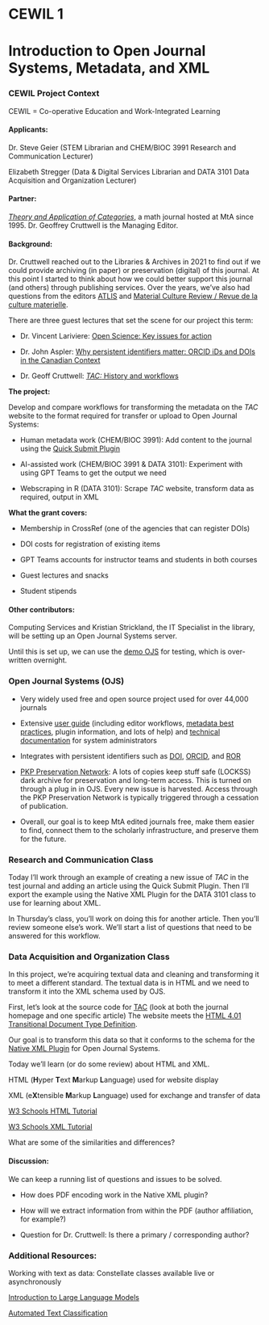 CEWIL 1
================

# Introduction to Open Journal Systems, Metadata, and XML

### CEWIL Project Context

CEWIL = Co-operative Education and Work-Integrated Learning

#### Applicants:

Dr. Steve Geier (STEM Librarian and CHEM/BIOC 3991 Research and
Communication Lecturer)

Elizabeth Stregger (Data & Digital Services Librarian and DATA 3101 Data
Acquisition and Organization Lecturer)

#### Partner:

[*Theory and Application of Categories*](http://www.tac.mta.ca/tac/), a
math journal hosted at MtA since 1995. Dr. Geoffrey Cruttwell is the
Managing Editor.

#### Background:

Dr. Cruttwell reached out to the Libraries & Archives in 2021 to find
out if we could provide archiving (in paper) or preservation (digital)
of this journal. At this point I started to think about how we could
better support this journal (and others) through publishing services.
Over the years, we’ve also had questions from the editors
[ATLIS](https://atlis.wordpress.com/archives/) and [Material Culture
Review / Revue de la culture
materielle](https://journals.lib.unb.ca/index.php/MCR/index).

There are three guest lectures that set the scene for our project this
term:

- Dr. Vincent Lariviere: [Open Science: Key issues for
  action](https://mountallison-my.sharepoint.com/:v:/r/personal/sgeier_mta_ca/Documents/Recordings/Guest%20Talk%20at%20Mount%20Allison%20University-20241022_180017-Meeting%20Recording.mp4?csf=1&web=1&e=kfAlmY&nav=eyJyZWZlcnJhbEluZm8iOnsicmVmZXJyYWxBcHAiOiJTdHJlYW1XZWJBcHAiLCJyZWZlcnJhbFZpZXciOiJTaGFyZURpYWxvZy1MaW5rIiwicmVmZXJyYWxBcHBQbGF0Zm9ybSI6IldlYiIsInJlZmVycmFsTW9kZSI6InZpZXcifX0%3D)

- Dr. John Aspler: [Why persistent identifiers matter: ORCID iDs and
  DOIs in the Canadian
  Context](https://mountallison-my.sharepoint.com/:v:/g/personal/sgeier_mta_ca/ESsKDXlD5BBAp9sa5qtOtpwBnwefo_eJUEiakDGGe7C7Xw?e=rf4sNe&nav=eyJyZWZlcnJhbEluZm8iOnsicmVmZXJyYWxBcHAiOiJTdHJlYW1XZWJBcHAiLCJyZWZlcnJhbFZpZXciOiJTaGFyZURpYWxvZy1MaW5rIiwicmVmZXJyYWxBcHBQbGF0Zm9ybSI6IldlYiIsInJlZmVycmFsTW9kZSI6InZpZXcifX0%3D)

- Dr. Geoff Cruttwell: [*TAC:* History and
  workflows](https://mountallison-my.sharepoint.com/:v:/r/personal/sgeier_mta_ca/Documents/Recordings/Research%20and%20Communication%20Class-20241024_113254-Meeting%20Recording.mp4?csf=1&web=1&e=0tga0C&nav=eyJyZWZlcnJhbEluZm8iOnsicmVmZXJyYWxBcHAiOiJTdHJlYW1XZWJBcHAiLCJyZWZlcnJhbFZpZXciOiJTaGFyZURpYWxvZy1MaW5rIiwicmVmZXJyYWxBcHBQbGF0Zm9ybSI6IldlYiIsInJlZmVycmFsTW9kZSI6InZpZXcifX0%3D)

**The project:**

Develop and compare workflows for transforming the metadata on the *TAC*
website to the format required for transfer or upload to Open Journal
Systems:

- Human metadata work (CHEM/BIOC 3991): Add content to the journal using
  the [Quick Submit Plugin](https://docs.pkp.sfu.ca/quicksubmit/en/)

- AI-assisted work (CHEM/BIOC 3991 & DATA 3101): Experiment with using
  GPT Teams to get the output we need

- Webscraping in R (DATA 3101): Scrape *TAC* website, transform data as
  required, output in XML

**What the grant covers:**

- Membership in CrossRef (one of the agencies that can register DOIs)

- DOI costs for registration of existing items

- GPT Teams accounts for instructor teams and students in both courses

- Guest lectures and snacks

- Student stipends

#### Other contributors:

Computing Services and Kristian Strickland, the IT Specialist in the
library, will be setting up an Open Journal Systems server.

Until this is set up, we can use the [demo
OJS](https://pkp.sfu.ca/software/ojs/demo/) for testing, which is
over-written overnight.

### Open Journal Systems (OJS)

- Very widely used free and open source project used for over 44,000
  journals

- Extensive [user guide](https://docs.pkp.sfu.ca/) (including editor
  workflows, [metadata best
  practices](https://docs.pkp.sfu.ca/metadata-practices/en/), plugin
  information, and lots of help) and [technical
  documentation](https://docs.pkp.sfu.ca/dev/) for system administrators

- Integrates with persistent identifiers such as
  [DOI](https://www.doi.org/), [ORCID](https://orcid.org/), and
  [ROR](https://ror.org/)

- [PKP Preservation Network](https://pkp.sfu.ca/pkp-pn/): A lots of
  copies keep stuff safe (LOCKSS) dark archive for preservation and
  long-term access. This is turned on through a plug in in OJS. Every
  new issue is harvested. Access through the PKP Preservation Network is
  typically triggered through a cessation of publication.

- Overall, our goal is to keep MtA edited journals free, make them
  easier to find, connect them to the scholarly infrastructure, and
  preserve them for the future.

### Research and Communication Class

Today I’ll work through an example of creating a new issue of *TAC* in
the test journal and adding an article using the Quick Submit Plugin.
Then I’ll export the example using the Native XML Plugin for the DATA
3101 class to use for learning about XML.

In Thursday’s class, you’ll work on doing this for another article. Then
you’ll review someone else’s work. We’ll start a list of questions that
need to be answered for this workflow.

### Data Acquisition and Organization Class

In this project, we’re acquiring textual data and cleaning and
transforming it to meet a different standard. The textual data is in
HTML and we need to transform it into the XML schema used by OJS.

First, let’s look at the source code for
[TAC](http://www.tac.mta.ca/tac/) (look at both the journal homepage and
one specific article) The website meets the [HTML 4.01 Transitional
Document Type
Definition](https://www.w3.org/TR/html4/sgml/loosedtd.html).

Our goal is to transform this data so that it conforms to the schema for
the [Native XML
Plugin](https://docs.pkp.sfu.ca/admin-guide/en/data-import-and-export#create-a-native-xml-file-for-import)
for Open Journal Systems.

Today we’ll learn (or do some review) about HTML and XML.

HTML (**H**yper **T**ext **M**arkup **L**anguage) used for website
display

XML (e**X**tensible **M**arkup **L**anguage) used for exchange and
transfer of data

[W3 Schools HTML Tutorial](https://www.w3schools.com/html/default.asp)

[W3 Schools XML Tutorial](https://www.w3schools.com/xml/default.asp)

What are some of the similarities and differences?

#### Discussion:

We can keep a running list of questions and issues to be solved.

- How does PDF encoding work in the Native XML plugin?

- How will we extract information from within the PDF (author
  affiliation, for example?)

- Question for Dr. Cruttwell: Is there a primary / corresponding author?

### Additional Resources:

Working with text as data: Constellate classes available live or
asynchronously

[Introduction to Large Language
Models](https://constellate.org/events/introduction-to-large-language-models)

[Automated Text
Classification](https://constellate.org/events/automated-text-classification)

